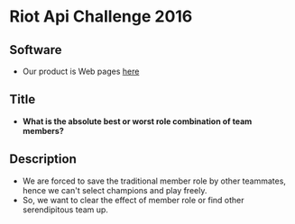 Riot Api Challenge 2016
=======================

## Software
- Our product is Web pages [here](./lol_apichallenge2016/index.html)

## Title
- **What is the absolute best or worst role combination of team members?**

## Description
- We are forced to save the traditional member role by other teammates, hence we can't select champions and play freely.
- So, we want to clear the effect of member role or find other serendipitous team up.
